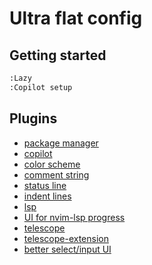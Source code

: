 # Ultra flat config

## Getting started

```bash
:Lazy
:Copilot setup
```

## Plugins

- [package manager](https://github.com/folke/lazy.nvim)
- [copilot](https://github.com/github/copilot.vim)
- [color scheme](https://github.com/folke/tokyonight.nvim)
- [comment string](https://github.com/numToStr/Comment.nvim)
- [status line](https://github.com/nvim-lualine/lualine.nvim)
- [indent lines](https://github.com/lukas-reineke/indent-blankline.nvim)
- [lsp](https://github.com/neovim/nvim-lspconfig)
- [UI for nvim-lsp progress](https://github.com/j-hui/fidget.nvim)
- [telescope](https://github.com/nvim-telescope/telescope.nvim)
- [telescope-extension](https://github.com/nvim-telescope/telescope-fzf-native.nvim)
- [better select/input UI](https://github.com/stevearc/dressing.nvim)

